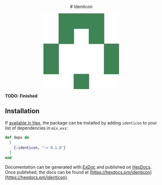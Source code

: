 <div align="center"> # Identicon </div>


<p align="center">
<img align="center" src="https://raw.githubusercontent.com/israelcastilloh/elixir_course/master/identicon/israel.png">
</p>


**TODO: Finished**

## Installation

If [available in Hex](https://hex.pm/docs/publish), the package can be installed
by adding `identicon` to your list of dependencies in `mix.exs`:

```elixir
def deps do
  [
    {:identicon, "~> 0.1.0"}
  ]
end
```

Documentation can be generated with [ExDoc](https://github.com/elixir-lang/ex_doc)
and published on [HexDocs](https://hexdocs.pm). Once published, the docs can
be found at [https://hexdocs.pm/identicon](https://hexdocs.pm/identicon).
